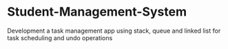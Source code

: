 # Student-Management-System
Development a task management app using stack, queue and linked list for task scheduling and undo operations
